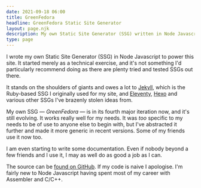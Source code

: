 ```yaml
---
date: 2021-09-18 06:00
title: GreenFedora
headline: GreenFedora Static Site Generator
layout: page.njk
description: My own Static Site Generator (SSG) written in Node Javascript. It borrows heavily from Jekyll and Eleventy.
type: page
---
```

I wrote my own Static Site Generator (SSG) in Node Javascript to power this site. It started merely as a technical exercise, and it's not something I'd particularly recommend doing as there are plenty tried and tested SSGs out there.

It stands on the shoulders of giants and owes a lot to [Jekyll](https://jekyllrb.com), which is the Ruby-based SSG I originally used for my site, and [Eleventy](https://www.11ty.dev), [Hexo](https://hexo.io) and various other SSGs I've brazenly stolen ideas from. 

My own SSG — *GreenFedora* — is in its fourth major iteration now, and it's still evolving. It works really well for my needs. It was *too* specific to my needs to be of use to anyone else to begin with, but I've abstracted it further and made it more generic in recent versions. Some of my friends use it now too.

I am even starting to write some documentation. Even if nobody beyond a few friends and I use it, I may as well do as good a job as I can.

The source can be [found on GitHub](https://github.com/gordon-ansell/greenfedora). If my code is naive I apologise. I'm fairly new to Node Javascript having spent most of my career with Assembler and C/C++.